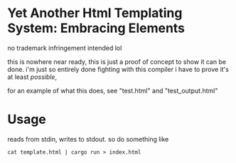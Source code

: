 # Yet Another Html Templating System: Embracing Elements

no trademark infringement intended lol

this is nowhere near ready, this is just a proof of concept to show it can be done. i'm just so entirely done fighting with this compiler i have to prove it's at least *possible*,

for an example of what this does, see "test.html" and "test_output.html"

# Usage

reads from stdin, writes to stdout. so do something like
```
cat template.html | cargo run > index.html
```
